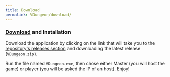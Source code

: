 ```yaml
---
title: Download
permalink: VDungeon/download/
---
```


### [Download](https://github.com/Bamarin/AGI20_Group05_VDungeon/releases) and Installation
Download the application by clicking on the link that will take you to the [repository's releases section](https://github.com/Bamarin/AGI20_Group05_VDungeon/releases) and downloading the latest release (`VDungeon.zip`).

Run the file named `VDungeon.exe`, then chose either Master (you will host the game) or player (you will be asked the IP of an host).
Enjoy!

